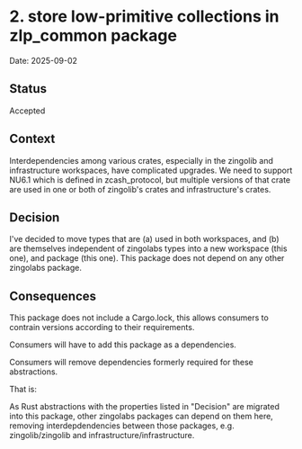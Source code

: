# 2. store low-primitive collections in zlp_common package

Date: 2025-09-02

## Status

Accepted

## Context

Interdependencies among various crates, especially in the zingolib and infrastructure workspaces, have complicated upgrades.   We need to support NU6.1 which is defined in zcash_protocol, but multiple versions of that crate are used in one or both of zingolib's crates and infrastructure's crates.

## Decision

I've decided to move types that are (a) used in both workspaces, and (b) are themselves independent of zingolabs types into a new workspace (this one), and package (this one).  This package does not depend on any other zingolabs package.

## Consequences

This package does not include a Cargo.lock, this allows consumers to contrain versions according to their requirements.

Consumers will have to add this package as a dependencies.

Consumers will remove dependencies formerly required for these abstractions.

That is:

As Rust abstractions with the properties listed in "Decision" are migrated into this package, other zingolabs packages can depend on them here, removing interdepdendencies between those packages, e.g. zingolib/zingolib and infrastructure/infrastructure.
